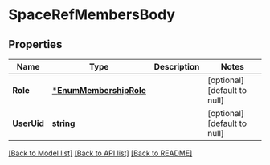 # SpaceRefMembersBody

## Properties
Name | Type | Description | Notes
------------ | ------------- | ------------- | -------------
**Role** | [***EnumMembershipRole**](EnumMembershipRole.md) |  | [optional] [default to null]
**UserUid** | **string** |  | [optional] [default to null]

[[Back to Model list]](../README.md#documentation-for-models) [[Back to API list]](../README.md#documentation-for-api-endpoints) [[Back to README]](../README.md)

